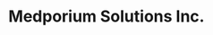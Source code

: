 ---
title: "Medporium Solutions Inc."
url: /lasalle/medporium-solutions-inc/
shop: medical supply
---